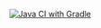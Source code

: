 [![Java CI with Gradle](https://github.com/Liebenfels-18/selenium2.1/actions/workflows/gradle.yml/badge.svg)](https://github.com/Liebenfels-18/selenium2.1/actions/workflows/gradle.yml)
